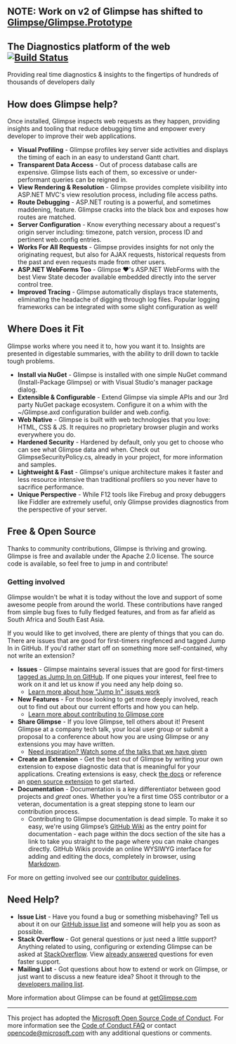 ## NOTE: Work on v2 of Glimpse has shifted to [Glimpse/Glimpse.Prototype](https://github.com/Glimpse/Glimpse.Prototype)

## The Diagnostics platform of the web [![Build Status](http://img.shields.io/teamcity/codebetter/bt428.svg)](http://teamcity.codebetter.com/viewType.html?buildTypeId=bt428&guest=1)

Providing real time diagnostics & insights to the fingertips of hundreds of thousands of developers daily

## How does Glimpse help?
Once installed, Glimpse inspects web requests as they happen, providing insights and tooling that reduce debugging time and empower every developer to improve their web applications.

 - **Visual Profiling** - Glimpse profiles key server side activities and displays the timing of each in an easy to understand Gantt chart.
 - **Transparent Data Access** - Out of process database calls are expensive. Glimpse lists each of them, so excessive or under-performant queries can be reigned in.
 - **View Rendering & Resolution** - Glimpse provides complete visibility into ASP.NET MVC's view resolution process, including file access paths.
 - **Route Debugging** - ASP.NET routing is a powerful, and sometimes maddening, feature. Glimpse cracks into the black box and exposes how routes are matched.
 - **Server Configuration** - Know everything necessary about a request's origin server including: timezone, patch version, process ID and pertinent web.config entries.
 - **Works For All Requests** - Glimpse provides insights for not only the originating request, but also for AJAX requests, historical requests from the past and even requests made from other users.
 - **ASP.NET WebForms Too** - Glimpse ❤'s ASP.NET WebForms with the best View State decoder available embedded directly into the server control tree.
 - **Improved Tracing** - Glimpse automatically displays trace statements, eliminating the headache of digging through log files. Popular logging frameworks can be integrated with some slight configuration as well!


## Where Does it Fit
Glimpse works where you need it to, how you want it to. Insights are presented in digestable summaries, with the ability to drill down to tackle tough problems.

 - **Install via NuGet** - Glimpse is installed with one simple NuGet command (Install-Package Glimpse) or with Visual Studio's manager package dialog.
 - **Extensible & Configurable** - Extend Glimpse via simple APIs and our 3rd party NuGet package ecosystem. Configure it on a whim with the ~/Glimpse.axd configuration builder and web.config.
 - **Web Native** - Glimpse is built with web technologies that you love: HTML, CSS & JS. It requires no proprietary browser plugin and works everywhere you do.
 - **Hardened Security** - Hardened by default, only you get to choose who can see what Glimpse data and when. Check out GlimpseSecurityPolicy.cs, already in your project, for more information and samples.
 - **Lightweight & Fast** - Glimpse's unique architecture makes it faster and less resource intensive than traditional profilers so you never have to sacrifice performance.
 - **Unique Perspective** - While F12 tools like Firebug and proxy debuggers like Fiddler are extremely useful, only Glimpse provides diagnostics from the perspective of your server.

## Free & Open Source
Thanks to community contributions, Glimpse is thriving and growing. Glimpse is free and available under the Apache 2.0 license. The source code is available, so feel free to jump in and contribute!

### Getting involved
Glimpse wouldn't be what it is today without the love and support of some awesome people from around the world. These contributions have ranged from simple bug fixes to fully fledged features, and from as far afield as South Africa and South East Asia.

If you would like to get involved, there are plenty of things that you can do. There are issues that are good for first-timers ringfenced and tagged Jump In in GitHub. If you'd rather start off on something more self-contained, why not write an extension?

 - **Issues** - Glimpse maintains several issues that are good for first-timers [tagged as Jump In on GitHub](https://github.com/Glimpse/Glimpse/issues?labels=Jump+In&milestone=&page=1&sort=updated&state=open). If one piques your interest, feel free to work on it and let us know if you need any help doing so.
    - [Learn more about how "Jump In" issues work](http://nikcodes.com/2013/05/10/new-contributor-jump-in/)
 - **New Features** - For those looking to get more deeply involved, reach out to find out about our current efforts and how you can help.
    - [Learn more about contributing to Glimpse core](http://getglimpse.com/Docs/Contributing)
 - **Share Glimpse** - If you love Glimpse, tell others about it! Present Glimpse at a company tech talk, your local user group or submit a proposal to a conference about how you are using Glimpse or any extensions you may have written.
    - [Need inspiration? Watch some of the talks that we have given](http://getglimpse.com/Docs/More-information)
 - **Create an Extension** - Get the best out of Glimpse by writing your own extension to expose diagnostic data that is meaningful for your applications. Creating extensions is easy, check [the docs](http://getglimpse.com/Docs/Custom-Tabs) or reference an [open source extension](http://getglimpse.com//Extensions) to get started.
 - **Documentation** - Documentation is a key differentiator between good projects and <em>great</em> ones. Whether you’re a first time OSS contributor or a veteran, documentation is a great stepping stone to learn our contribution process.
    - Contributing to Glimpse documentation is dead simple. To make it so easy, we're using Glimpse’s [GitHub Wiki](https://github.com/Glimpse/Glimpse/wiki) as the entry point for documentation - each page within the docs section of the site has a link to take you straight to the page where you can make changes directly. GitHub Wikis provide an online WYSIWYG interface for adding and editing the docs, completely in browser, using [Markdown](https://daringfireball.net/projects/markdown/).

For more on getting involved see our [contributor guidelines](https://github.com/Glimpse/Glimpse/blob/master/contributing.md).

## Need Help?

 - **Issue List** - Have you found a bug or something misbehaving? Tell us about it on our [GitHub issue list](https://github.com/glimpse/glimpse/issues) and someone will help you as soon as possible.
 - **Stack Overflow** - Got general questions or just need a little support? Anything related to using, configuring or extending Glimpse can be asked at [StackOverflow](http://stackoverflow.com). View [already answered](http://stackoverflow.com/questions/tagged/glimpse) questions for even faster support.
 - **Mailing List** - Got questions about how to extend or work on Glimpse, or just want to discuss a new feature idea? Shoot it through to the [developers mailing list](https://groups.google.com/forum/#!forum/getglimpse-dev).

More information about Glimpse can be found at [getGlimpse.com](http://getGlimpse.com)

---

This project has adopted the [Microsoft Open Source Code of Conduct](https://opensource.microsoft.com/codeofconduct/). For more information see the [Code of Conduct FAQ](https://opensource.microsoft.com/codeofconduct/faq/) or contact [opencode@microsoft.com](mailto:opencode@microsoft.com) with any additional questions or comments.
